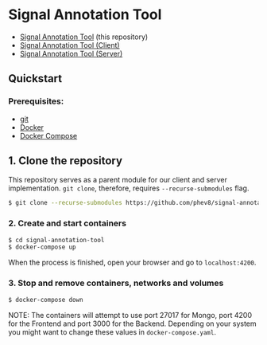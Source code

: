 # Signal Annotation Tool

* [Signal Annotation Tool](https://github.com/phev8/signal-annotation-tool) (this repository)
* [Signal Annotation Tool (Client)](https://github.com/etherealyn/signal-annotation-tool-client) 
* [Signal Annotation Tool (Server)](https://github.com/etherealyn/signal-annotation-tool-server) 

## Quickstart

### Prerequisites:

* [git](https://git-scm.com/downloads) 
* [Docker](https://docs.docker.com/install/)
* [Docker Compose](https://docs.docker.com/install/)


## 1. Clone the repository

This repository serves as a parent module for our client and server implementation. `git clone`, therefore, requires `--recurse-submodules` flag.  

```bash
$ git clone --recurse-submodules https://github.com/phev8/signal-annotation-tool
```

### 2. Create and start containers

```bash
$ cd signal-annotation-tool
$ docker-compose up
```
When the process is finished, open your browser and go to `localhost:4200`.

### 3. Stop and remove containers, networks and volumes
```bash
$ docker-compose down
```

NOTE: The containers will attempt to use port 27017 for Mongo, port 4200 for the Frontend and port 3000 for the Backend. Depending on your system you might want to change these values in `docker-compose.yaml`.
